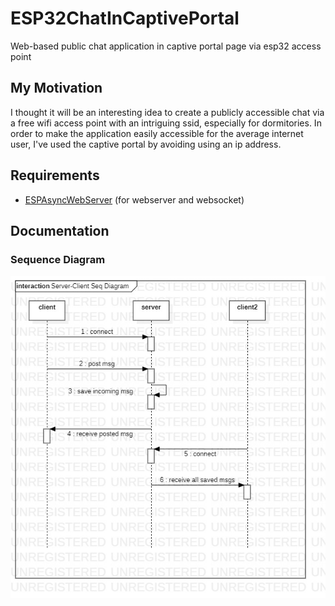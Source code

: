 # ESP32ChatInCaptivePortal
Web-based public chat application in captive portal page via esp32 access point

## My Motivation
I thought it will be an interesting idea to create a publicly accessible chat via a free wifi access point with an intriguing ssid, especially for dormitories. In order to make the application easily accessible for the average internet user, I've used the captive portal by avoiding using an ip address.

## Requirements
- [ESPAsyncWebServer](https://github.com/me-no-dev/ESPAsyncWebServer) (for webserver and websocket)

## Documentation
### Sequence Diagram
![seq-diagram](docs/ServerClientSeqDiagram.jpg)
